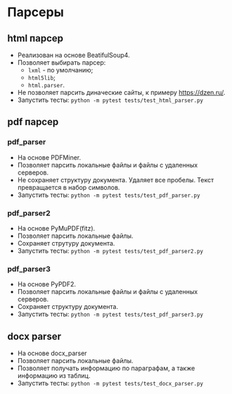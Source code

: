 # Парсеры

## html парсер
- Реализован на основе BeatifulSoup4.
- Позволяет выбирать парсер:
    - `lxml` - по умолчанию;
    - `html5lib`;
    - `html.parser`.
- Не позволяет парсить диначеские сайты, к примеру https://dzen.ru/.
- Запустить тесты: `python -m pytest tests/test_html_parser.py`
## pdf парсер

### pdf_parser
- На основе PDFMiner.
- Позволяет парсить локальные файлы и файлы с удаленных серверов.
- Не сохраняет структуру документа. Удаляет все пробелы. Текст превращается в набор символов.
- Запустить тесты: `python -m pytest tests/test_pdf_parser.py`

### pdf_parser2
- На основе PyMuPDF(fitz).
- Позволяет парсить локальные файлы.
- Сохраняет струтуру документа.
- Запустить тесты: `python -m pytest tests/test_pdf_parser2.py`

### pdf_parser3
- На основе PyPDF2.
- Позволяет парсить локальные файлы и файлы с удаленных серверов.
- Сохраняет структуру документа.
- Запустить тесты: `python -m pytest tests/test_pdf_parser3.py`

## docx parser
- На основе docx_parser
- Позволяет парсить локальные файлы.
- Позволяет получать информацию по параграфам, а также информацию из таблиц.
- Запустить тесты: `python -m pytest tests/test_docx_parser.py`
